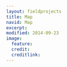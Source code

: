 ```yaml
---
layout: fieldprojects
title: Map
navid: Map
excerpt:
modified: 2014-09-23
image:
  feature:
  credit:
  creditlink:
---
```


<div id="map" style="margin: 0 auto 12px auto; max-height:600px; max-width:1200px;"></div>

